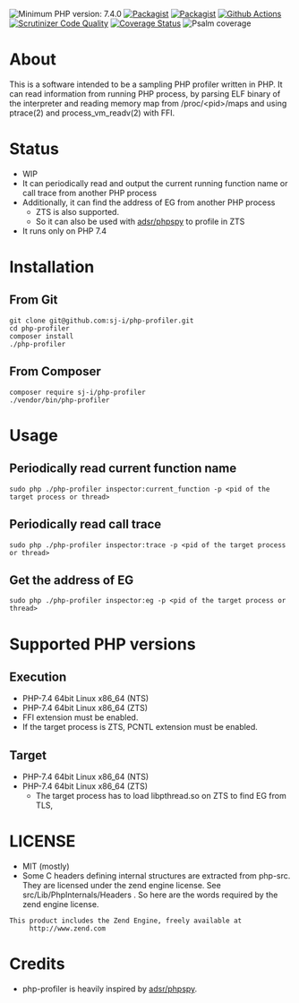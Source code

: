 ![Minimum PHP version: 7.4.0](https://img.shields.io/badge/php-7.4.0%2B-blue.svg)
[![Packagist](https://img.shields.io/packagist/v/sj-i/php-profiler.svg)](https://packagist.org/packages/sj-i/php-profiler)
[![Packagist](https://img.shields.io/packagist/dt/sj-i/php-profiler.svg)](https://packagist.org/packages/sj-i/php-profiler)
[![Github Actions](https://github.com/sj-i/php-profiler/workflows/build/badge.svg)](https://github.com/sj-i/php-profiler/actions)
[![Scrutinizer Code Quality](https://scrutinizer-ci.com/g/sj-i/php-profiler/badges/quality-score.png?b=master)](https://scrutinizer-ci.com/g/sj-i/php-profiler/?branch=master)
[![Coverage Status](https://coveralls.io/repos/github/sj-i/php-profiler/badge.svg?branch=master)](https://coveralls.io/github/sj-i/php-profiler?branch=master)
![Psalm coverage](https://shepherd.dev/github/sj-i/php-profiler/coverage.svg?)
# About
This is a software intended to be a sampling PHP profiler written in PHP.
It can read information from running PHP process, by parsing ELF binary of the interpreter and reading memory map from /proc/\<pid>/maps and using ptrace(2) and process_vm_readv(2) with FFI.

# Status
- WIP
- It can periodically read and output the current running function name or call trace from another PHP process
- Additionally, it can find the address of EG from another PHP process
    - ZTS is also supported.
    - So it can also be used with [adsr/phpspy](https://github.com/adsr/phpspy) to profile in ZTS
- It runs only on PHP 7.4

# Installation
## From Git
```
git clone git@github.com:sj-i/php-profiler.git
cd php-profiler
composer install
./php-profiler
```

## From Composer
```
composer require sj-i/php-profiler
./vendor/bin/php-profiler
```

# Usage
## Periodically read current function name
```
sudo php ./php-profiler inspector:current_function -p <pid of the target process or thread>
```

## Periodically read call trace
```
sudo php ./php-profiler inspector:trace -p <pid of the target process or thread>
```

## Get the address of EG
```
sudo php ./php-profiler inspector:eg -p <pid of the target process or thread>
``` 

# Supported PHP versions
## Execution
- PHP-7.4 64bit Linux x86_64 (NTS)
- PHP-7.4 64bit Linux x86_64 (ZTS)
- FFI extension must be enabled.
- If the target process is ZTS, PCNTL extension must be enabled.

## Target
- PHP-7.4 64bit Linux x86_64 (NTS)
- PHP-7.4 64bit Linux x86_64 (ZTS)
    - The target process has to load libpthread.so on ZTS to find EG from TLS,

# LICENSE
- MIT (mostly)
- Some C headers defining internal structures are extracted from php-src. They are licensed under the zend engine license. See src/Lib/PhpInternals/Headers . So here are the words required by the zend engine license.
```
This product includes the Zend Engine, freely available at
     http://www.zend.com
```

# Credits
- php-profiler is heavily inspired by [adsr/phpspy](https://github.com/adsr/phpspy).